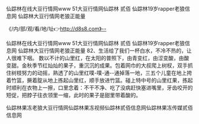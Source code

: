 仙踪林在线大豆行情网www
51大豆行情网仙踪林 贰佰
仙踪林19岁rapper老狼信息网
仙踪林大豆行情网老狼正能量


《/内/部/观/看/地/址👉http://d8s8.com》--

仙踪林在线大豆行情网www
51大豆行情网仙踪林 贰佰
仙踪林19岁rapper老狼信息网
仙踪林大豆行情网老狼正能量
	82、生活给了我们一杯白水，不冷不热的，让人很难下咽。
数以不计的山里红，在太阳的普照下，由青变红，由涩变酸，由酸变甜。金秋季节红灿灿的果子，重沉沉的成果。包着网巾的大叔爬上树杈，双手抓住树枝努力的动摇，熟透了的山里红噗-噗-通--通掉落一地，三五个儿童在地上挎着竹篮，撅着腚从地上拣起山里红，顺手放进竹篮。碰上特中号的山里红果，拣起时顺利在衣物上一擦，口里念着：不干不净、吃了没病赶快塞进嘴里，牙齿咬开的短促，把脖子往衣领里一缩，此时的果子是甜里带着酸的。





仙踪林果冻老狼大豆行情网仙踪林果冻视频仙踪林贰佰信息网仙踪林果冻传媒贰佰信息网
